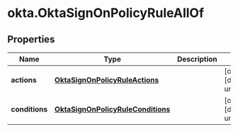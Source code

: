 # okta.OktaSignOnPolicyRuleAllOf

## Properties

Name | Type | Description | Notes
------------ | ------------- | ------------- | -------------
**actions** | [**OktaSignOnPolicyRuleActions**](OktaSignOnPolicyRuleActions.md) |  | [optional] [default to undefined]
**conditions** | [**OktaSignOnPolicyRuleConditions**](OktaSignOnPolicyRuleConditions.md) |  | [optional] [default to undefined]

